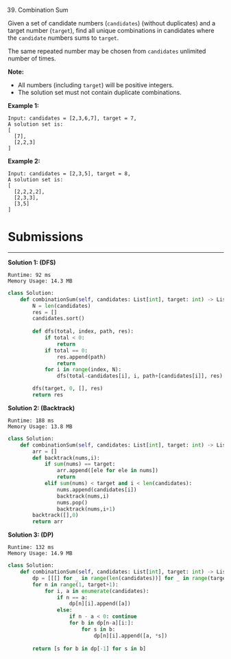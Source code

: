 39. Combination Sum

Given a set of candidate numbers (`candidates`) (without duplicates) and a target number (`target`), find all unique combinations in candidates where the `candidate` numbers sums to `target`.

The same repeated number may be chosen from `candidates` unlimited number of times.

**Note:**
* All numbers (including `target`) will be positive integers.
* The solution set must not contain duplicate combinations.

**Example 1:**
```
Input: candidates = [2,3,6,7], target = 7,
A solution set is:
[
  [7],
  [2,2,3]
]
```

**Example 2:**
```
Input: candidates = [2,3,5], target = 8,
A solution set is:
[
  [2,2,2,2],
  [2,3,3],
  [3,5]
]
```

# Submissions
---
**Solution 1: (DFS)**
```
Runtime: 92 ms
Memory Usage: 14.3 MB
```
```python
class Solution:
    def combinationSum(self, candidates: List[int], target: int) -> List[List[int]]:
        N = len(candidates)
        res = []
        candidates.sort()
        
        def dfs(total, index, path, res):
            if total < 0:
                return
            if total == 0:
                res.append(path)
                return
            for i in range(index, N):
                dfs(total-candidates[i], i, path+[candidates[i]], res)

        dfs(target, 0, [], res)
        return res
```

**Solution 2: (Backtrack)**
```
Runtime: 188 ms
Memory Usage: 13.8 MB
```
```python
class Solution:
    def combinationSum(self, candidates: List[int], target: int) -> List[List[int]]:
        arr = []
        def backtrack(nums,i):
            if sum(nums) == target:
                arr.append([ele for ele in nums])
                return 
            elif sum(nums) < target and i < len(candidates):
                nums.append(candidates[i])
                backtrack(nums,i)
                nums.pop()
                backtrack(nums,i+1)
        backtrack([],0)
        return arr
```

**Solution 3: (DP)**
```
Runtime: 132 ms
Memory Usage: 14.9 MB
```
```python
class Solution:
    def combinationSum(self, candidates: List[int], target: int) -> List[List[int]]:
        dp = [[[] for _ in range(len(candidates))] for _ in range(target+1)]
        for n in range(1, target+1):
            for i, a in enumerate(candidates):
                if n == a:
                    dp[n][i].append([a])
                else:
                    if n - a < 0: continue
                    for b in dp[n-a][i:]:
                        for s in b:
                            dp[n][i].append([a, *s])
                            
        return [s for b in dp[-1] for s in b]
```